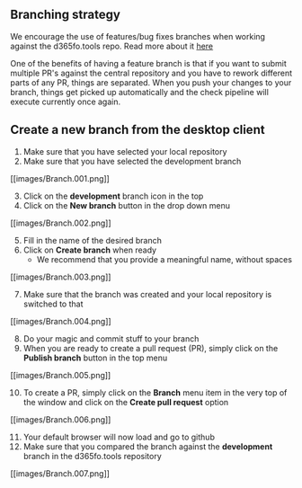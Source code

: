 ## **Branching strategy**

We encourage the use of features/bug fixes branches when working against the d365fo.tools repo. Read more about it [here](https://docs.microsoft.com/en-us/azure/devops/repos/git/git-branching-guidance?view=vsts)

One of the benefits of having a feature branch is that if you want to submit multiple PR's against the central repository and you have to rework different parts of any PR, things are separated. When you push your changes to your branch, things get picked up automatically and the check pipeline will execute currently once again.

## **Create a new branch from the desktop client**

1. Make sure that you have selected your local repository
2. Make sure that you have selected the development branch

[[images/Branch.001.png]]

3. Click on the **development** branch icon in the top
4. Click on the **New branch** button in the drop down menu

[[images/Branch.002.png]]

5. Fill in the name of the desired branch
6. Click on **Create branch** when ready
    - We recommend that you provide a meaningful name, without spaces

[[images/Branch.003.png]]

7. Make sure that the branch was created and your local repository is switched to that

[[images/Branch.004.png]]

8. Do your magic and commit stuff to your branch
9. When you are ready to create a pull request (PR), simply click on the **Publish branch** button in the top menu

[[images/Branch.005.png]]

10. To create a PR, simply click on the **Branch** menu item in the very top of the window and click on the **Create pull request** option

[[images/Branch.006.png]]

11. Your default browser will now load and go to github
12. Make sure that you compared the branch against the **development** branch in the d365fo.tools repository

[[images/Branch.007.png]]